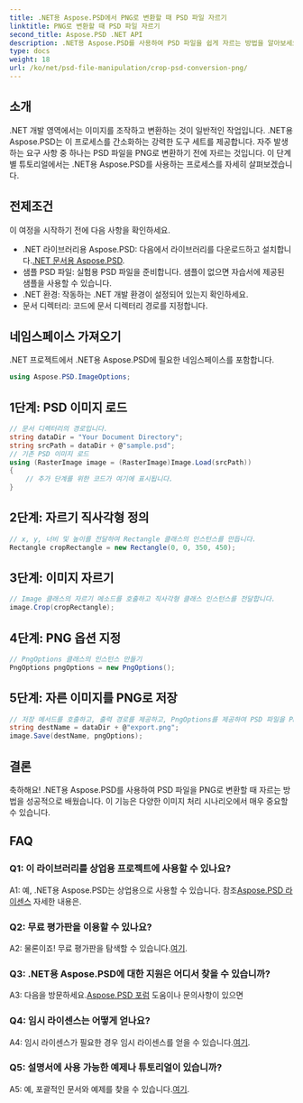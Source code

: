 ```yaml
---
title: .NET용 Aspose.PSD에서 PNG로 변환할 때 PSD 파일 자르기
linktitle: PNG로 변환할 때 PSD 파일 자르기
second_title: Aspose.PSD .NET API
description: .NET용 Aspose.PSD를 사용하여 PSD 파일을 쉽게 자르는 방법을 알아보세요. PNG로 원활하게 변환하려면 단계별 가이드를 따르세요.
type: docs
weight: 18
url: /ko/net/psd-file-manipulation/crop-psd-conversion-png/
---
```

## 소개
.NET 개발 영역에서는 이미지를 조작하고 변환하는 것이 일반적인 작업입니다. .NET용 Aspose.PSD는 이 프로세스를 간소화하는 강력한 도구 세트를 제공합니다. 자주 발생하는 요구 사항 중 하나는 PSD 파일을 PNG로 변환하기 전에 자르는 것입니다. 이 단계별 튜토리얼에서는 .NET용 Aspose.PSD를 사용하는 프로세스를 자세히 살펴보겠습니다.
## 전제조건
이 여정을 시작하기 전에 다음 사항을 확인하세요.
-  .NET 라이브러리용 Aspose.PSD: 다음에서 라이브러리를 다운로드하고 설치합니다.[.NET 문서용 Aspose.PSD](https://reference.aspose.com/psd/net/).
- 샘플 PSD 파일: 실험용 PSD 파일을 준비합니다. 샘플이 없으면 자습서에 제공된 샘플을 사용할 수 있습니다.
- .NET 환경: 작동하는 .NET 개발 환경이 설정되어 있는지 확인하세요.
- 문서 디렉터리: 코드에 문서 디렉터리 경로를 지정합니다.
## 네임스페이스 가져오기
.NET 프로젝트에서 .NET용 Aspose.PSD에 필요한 네임스페이스를 포함합니다.
```csharp
using Aspose.PSD.ImageOptions;
```
## 1단계: PSD 이미지 로드
```csharp
// 문서 디렉터리의 경로입니다.
string dataDir = "Your Document Directory";
string srcPath = dataDir + @"sample.psd";
// 기존 PSD 이미지 로드
using (RasterImage image = (RasterImage)Image.Load(srcPath))
{
    // 추가 단계를 위한 코드가 여기에 표시됩니다.
}
```
## 2단계: 자르기 직사각형 정의
```csharp
// x, y, 너비 및 높이를 전달하여 Rectangle 클래스의 인스턴스를 만듭니다.
Rectangle cropRectangle = new Rectangle(0, 0, 350, 450);
```
## 3단계: 이미지 자르기
```csharp
// Image 클래스의 자르기 메소드를 호출하고 직사각형 클래스 인스턴스를 전달합니다.
image.Crop(cropRectangle);
```
## 4단계: PNG 옵션 지정
```csharp
// PngOptions 클래스의 인스턴스 만들기
PngOptions pngOptions = new PngOptions();
```
## 5단계: 자른 이미지를 PNG로 저장
```csharp
// 저장 메서드를 호출하고, 출력 경로를 제공하고, PngOptions를 제공하여 PSD 파일을 PNG로 변환하고 출력을 저장합니다.
string destName = dataDir + @"export.png";
image.Save(destName, pngOptions);
```
## 결론

축하해요! .NET용 Aspose.PSD를 사용하여 PSD 파일을 PNG로 변환할 때 자르는 방법을 성공적으로 배웠습니다. 이 기능은 다양한 이미지 처리 시나리오에서 매우 중요할 수 있습니다.

## FAQ

### Q1: 이 라이브러리를 상업용 프로젝트에 사용할 수 있나요?

 A1: 예, .NET용 Aspose.PSD는 상업용으로 사용할 수 있습니다. 참조[Aspose.PSD 라이센스](https://purchase.aspose.com/buy) 자세한 내용은.

### Q2: 무료 평가판을 이용할 수 있나요?

A2: 물론이죠! 무료 평가판을 탐색할 수 있습니다.[여기](https://releases.aspose.com/).

### Q3: .NET용 Aspose.PSD에 대한 지원은 어디서 찾을 수 있습니까?

 A3: 다음을 방문하세요.[Aspose.PSD 포럼](https://forum.aspose.com/c/psd/34) 도움이나 문의사항이 있으면

### Q4: 임시 라이센스는 어떻게 얻나요?

 A4: 임시 라이센스가 필요한 경우 임시 라이센스를 얻을 수 있습니다.[여기](https://purchase.aspose.com/temporary-license/).

### Q5: 설명서에 사용 가능한 예제나 튜토리얼이 있습니까?

 A5: 예, 포괄적인 문서와 예제를 찾을 수 있습니다.[여기](https://reference.aspose.com/psd/net/).